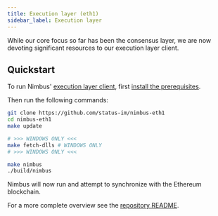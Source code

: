 ```yaml
---
title: Execution layer (eth1)
sidebar_label: Execution layer
---
```


While our core focus so far has been the consensus layer, we are now devoting significant resources to our execution layer client.

## Quickstart

To run Nimbus' [execution layer client](https://github.com/status-im/nimbus-eth1), first [install the prerequisites](https://github.com/status-im/nimbus-eth1#prerequisites).

Then run the following commands:

```bash
git clone https://github.com/status-im/nimbus-eth1
cd nimbus-eth1
make update

# >>> WINDOWS ONLY <<<
make fetch-dlls # WINDOWS ONLY
# >>> WINDOWS ONLY <<<

make nimbus
./build/nimbus
```

Nimbus will now run and attempt to synchronize with the Ethereum blockchain. 

For a more complete overview see the [repository README](https://github.com/status-im/nimbus-eth1).
